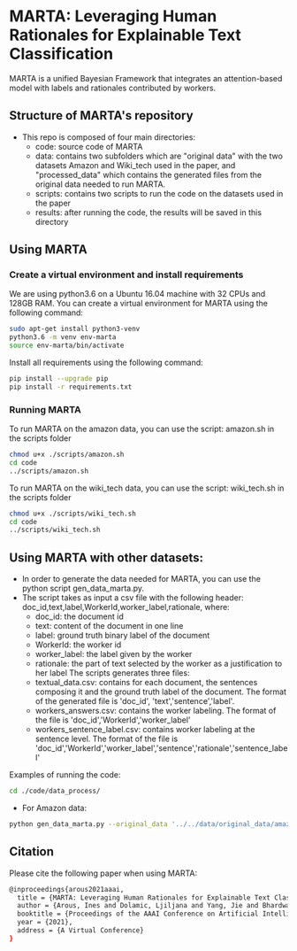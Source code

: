 # MARTA: Leveraging Human Rationales for Explainable Text Classification
MARTA is a unified Bayesian Framework that integrates an attention-based model with labels and rationales contributed by workers.
## Structure of MARTA's repository
- This repo is composed of four main directories:
	- code: source code of MARTA
	- data: contains two subfolders which are "original data" with the two datasets Amazon and Wiki_tech used in the paper, and "processed_data" which contains the generated files from the original data needed to run MARTA.
	- scripts: contains two scripts to run the code on the datasets used in the paper
	- results: after running the code, the results will be saved in this directory

## Using MARTA
### Create a virtual environment and install requirements
We are using python3.6 on a Ubuntu 16.04 machine with 32 CPUs and 128GB RAM. You can create a virtual environment for MARTA using the following command:
``` bash
sudo apt-get install python3-venv
python3.6 -m venv env-marta
source env-marta/bin/activate
```
Install all requirements using the following command:
``` bash
pip install --upgrade pip
pip install -r requirements.txt
```

### Running MARTA
To run MARTA on the amazon data, you can use the script: amazon.sh in the scripts folder
``` bash
chmod u+x ./scripts/amazon.sh
cd code
../scripts/amazon.sh
```
To run MARTA on the wiki_tech data, you can use the script: wiki_tech.sh in the scripts folder
``` bash
chmod u+x ./scripts/wiki_tech.sh
cd code
../scripts/wiki_tech.sh
```

## Using MARTA with other datasets:
- In order to generate the data needed for MARTA, you can use the python script gen_data_marta.py.
- The script takes as input a csv file with the following header:
doc_id,text,label,WorkerId,worker_label,rationale, where:
	- doc_id: the document id
	- text: content of the document in one line
	- label: ground truth binary label of the document
	- WorkerId: the worker id
	- worker_label: the label given by the worker
	- rationale: the part of text selected by the worker as a justification to her label
The scripts generates three files:
	- textual_data.csv: contains for each document, the sentences composing it and the ground truth label of the document. The format of the generated file is 'doc_id', 'text','sentence','label'.
	- workers_answers.csv: contains the worker labeling. The format of the file is 'doc_id','WorkerId','worker_label'
	- workers_sentence_label.csv: contains worker labeling at the sentence level. The format of the file is 'doc_id','WorkerId','worker_label','sentence','rationale','sentence_label'

Examples of running the code:
``` bash
cd ./code/data_process/
```
- For Amazon data:
``` bash
python gen_data_marta.py --original_data '../../data/original_data/amazon.csv' --dir_gen_marta '../../data/processed_data/amazon/'
```

## Citation

Please cite the following paper when using MARTA:
``` bash
@inproceedings{arous2021aaai,
  title = {MARTA: Leveraging Human Rationales for Explainable Text Classification},
  author = {Arous, Ines and Dolamic, Ljiljana and Yang, Jie and Bhardwaj, Akansha and Cuccu, Giuseppe and Cudr{\'e}-Mauroux, Philippe},
  booktitle = {Proceedings of the AAAI Conference on Artificial Intelligence (AAAI 2021)},
  year = {2021},
  address = {A Virtual Conference}
}
```
